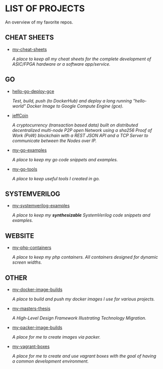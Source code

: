 # LIST OF PROJECTS

An overview of my favorite repos.

## CHEAT SHEETS

* [my-cheat-sheets](https://jeffdecola.github.io/my-cheat-sheets/)

  _A place to keep all my cheat sheets for the complete development of
  ASIC/FPGA hardware or a software app/service._

## GO

* [hello-go-deploy-gce](https://github.com/JeffDeCola/hello-go-deploy-gce)

  _Test, build, push (to DockerHub) and deploy a long
  running "hello-world" Docker Image to Google Compute Engine (gce)._

* [jeffCoin](https://github.com/JeffDeCola/jeffCoin)

  _A cryptocurrency (transaction based data) built on distributed decentralized
  multi-node P2P open Network using a sha256 Proof of Work (PoW) blockchain
  with a REST JSON API and a TCP Server to communicate between the Nodes over IP._

* [my-go-examples](https://jeffdecola.github.io/my-go-examples/)

   _A place to keep my go code snippets and examples._

* [my-go-tools](https://github.com/JeffDeCola/my-go-tools)

   _A place to keep useful tools I created in go._

## SYSTEMVERILOG

* [my-systemverilog-examples](https://jeffdecola.github.io/my-systemverilog-examples/)

  _A place to keep my **synthesizable** SystemVerilog code snippets and examples._

## WEBSITE

* [my-php-containers](https://jeffdecola.github.io/my-php-containers/)

  _A place to keep my php containers.
  All containers designed for dynamic screen widths._

## OTHER

* [my-docker-image-builds](https://github.com/JeffDeCola/my-docker-image-builds/)

  _A place to build and push my docker images I use for various projects._

* [my-masters-thesis](https://jeffdecola.github.io/my-masters-thesis/)

  _A High-Level Design Framework Illustrating Technology Migration._

* [my-packer-image-builds](https://github.com/JeffDeCola/my-packer-image-builds)

  _A place for me to create images via packer._

* [my-vagrant-boxes](https://github.com/JeffDeCola/my-vagrant-boxes)

  _A place for me to create and use vagrant boxes with the goal of having a
  common development environment._
